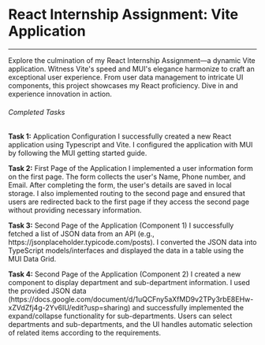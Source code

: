<h1>React Internship Assignment: Vite Application</h1>
<hr/>
<p>Explore the culmination of my React Internship Assignment—a dynamic Vite application. Witness Vite's speed and MUI's elegance harmonize to craft an exceptional user experience. From user data management to intricate UI components, this project showcases my React proficiency. Dive in and experience innovation in action.</p>

<h6>Completed Tasks</h6>
<p><b/>Task 1:</b> Application Configuration
I successfully created a new React application using Typescript and Vite. I configured the application with MUI by following the MUI getting started guide.</p>

<p><b>Task 2:</b> First Page of the Application
I implemented a user information form on the first page. The form collects the user's Name, Phone number, and Email. After completing the form, the user's details are saved in local storage. I also implemented routing to the second page and ensured that users are redirected back to the first page if they access the second page without providing necessary information.</p>

<p><b>Task 3:</b> Second Page of the Application (Component 1)
I successfully fetched a list of JSON data from an API (e.g., https://jsonplaceholder.typicode.com/posts). I converted the JSON data into TypeScript models/interfaces and displayed the data in a table using the MUI Data Grid.</p>

<p><b>Task 4:</b> Second Page of the Application (Component 2)
I created a new component to display department and sub-department information. I used the provided JSON data (https://docs.google.com/document/d/1uQCFny5aXfMD9v2TPy3rbE8EHw-xZVdZfj4g-2Yv6IU/edit?usp=sharing) and successfully implemented the expand/collapse functionality for sub-departments. Users can select departments and sub-departments, and the UI handles automatic selection of related items according to the requirements.</p>
